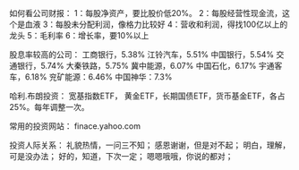 如何看公司财报：
1：每股净资产，要比股价低20%。
2：每股经营性现金流，这个是血液
3：每股未分配利润，像格力比较好
4：营收和利润，得找100亿以上的龙头
5：毛利率
6：增长率，要10%以上

股息率较高的公司：
工商银行，5.38%
江铃汽车，5.51%
中国银行，5.54%
交通银行，5.74%
大秦铁路，5.75%
冀中能源，6.07%
中国石化，6.17%
宇通客车，6.18%
兖矿能源：6.46%
中国神华：7.3%

哈利.布朗投资：
宽基指数ETF， 黄金ETF，长期国债ETF，货币基金ETF，各占25%。每年调整一次。

常用的投资网站：
finace.yahoo.com

投资人际关系：
礼貌热情，一问三不知；
感恩谢谢，但是对不起；
明白，理解，可是没办法；
好的，知道，下次一定；
嗯嗯哦哦，你说的都对；